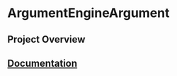 # ArgumentEngineArgument


## Project Overview


## [Documentation](https://github.com/evanplett/ArgumentEngine/doc/readme.md)
